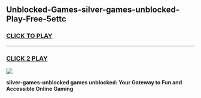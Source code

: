 
## Unblocked-Games-silver-games-unblocked-Play-Free-5ettc
<h3>
<a href="https://premium76.site?title=silver-games-unblocked&ref=09A">CLICK TO PLAY</a></h3>
<hr>

<h3>
<a href="https://premium76.site?title=silver-games-unblocked&ref=09A">CLICK 2 PLAY</a>
  
</h3>

<a href="https://premium76.site?title=silver-games-unblocked&ref=09A"><img src="https://clearcache.store/games.png"></a>


**silver-games-unblocked games unblocked: Your Gateway to Fun and Accessible Online Gaming**
